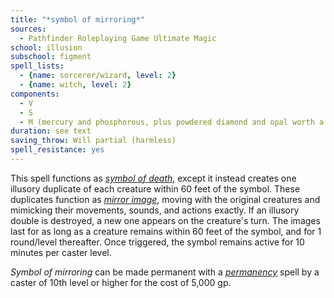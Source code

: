 ```yaml
---
title: "*symbol of mirroring*"
sources:
  - Pathfinder Roleplaying Game Ultimate Magic
school: illusion
subschool: figment
spell_lists:
  - {name: sorcerer/wizard, level: 2}
  - {name: witch, level: 2}
components:
  - V
  - S
  - M (mercury and phosphorous, plus powdered diamond and opal worth a total of 100 gp)
duration: see text
saving_throw: Will partial (harmless)
spell_resistance: yes
---
```


This spell functions as [*symbol of death*](/spells/symbol-of-death/), except it instead creates one illusory duplicate of each creature within 60 feet of the symbol. These duplicates function as [*mirror image*](/spells/mirror-image/), moving with the original creatures and mimicking their movements, sounds, and actions exactly. If an illusory double is destroyed, a new one appears on the creature's turn. The images last for as long as a creature remains within 60 feet of the symbol, and for 1 round/level thereafter. Once triggered, the symbol remains active for 10 minutes per caster level.

*Symbol of mirroring* can be made permanent with a [*permanency*](/spells/permanency/) spell by a caster of 10th level or higher for the cost of 5,000 gp.

